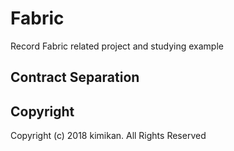 # Fabric

Record Fabric related project and studying example

## Contract Separation

## Copyright

Copyright (c) 2018 kimikan. All Rights Reserved
